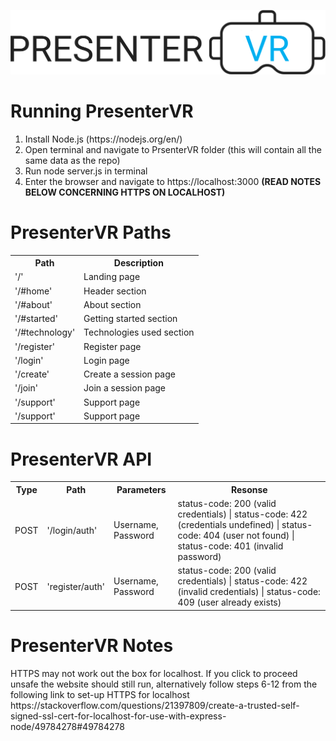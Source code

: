 <img width = "600" src = https://github.com/GitHub1029384756/PresenterVR/blob/main/client/src/media/logo-img-alt.png></img>

<h1>Running PresenterVR</h1>
<ol>
  <li>Install Node.js (https://nodejs.org/en/)</li>
  <li>Open terminal and navigate to PrsenterVR folder (this will contain all the same data as the repo)</li>
  <li>Run node server.js in terminal</li>
  <li>Enter the browser and navigate to https://localhost:3000 <b>(READ NOTES BELOW CONCERNING HTTPS ON LOCALHOST)</b></li>
</ol>

<h1>PresenterVR Paths</h1>
<table>
  <tr>
    <th>Path</th>
    <th>Description</th>
  </tr>
  <tr>
    <td>'/'</th>
    <td>Landing page</th>
  </tr>
  <tr>
    <td>'/#home'</th>
    <td>Header section</th>
  </tr>
  <tr>
    <td>'/#about'</th>
    <td>About section</th>
  </tr>
  <tr>
    <td>'/#started'</th>
    <td>Getting started section</th>
  </tr>
  <tr>
    <td>'/#technology'</th>
    <td>Technologies used section</th>
  </tr> 
  <tr>
    <td>'/register'</td>
    <td>Register page</td>
  </tr>
  <tr>
    <td>'/login'</td>
    <td>Login page</td>
  </tr>
  <tr>
    <td>'/create'</td>
    <td>Create a session page</td>
  </tr>
  <tr>
    <td>'/join'</td>
    <td>Join a session page</td>
  </tr>
  <tr>
    <td>'/support'</td>
    <td>Support page</td>
  </tr>
  <tr>
    <td>'/support'</td>
    <td>Support page</td>
  </tr>
</table>

<h1>PresenterVR API</h1>
<table>
  <tr>
    <th>Type</th>
    <th>Path</th>
    <th>Parameters</th>
    <th>Resonse</th>
  </tr>
  <tr>
    <td>POST</td>
    <td>'/login/auth'</td>
    <td>Username, Password</td>
    <td>status-code: 200 (valid credentials) | status-code: 422 (credentials undefined) | status-code: 404 (user not found) | status-code: 401 (invalid password)</td>
  </tr>
  <tr>
    <td>POST</td>
    <td>'register/auth'</td>
    <td>Username, Password</td>
    <td>status-code: 200 (valid credentials) | status-code: 422 (invalid credentials) | status-code: 409 (user already exists) </td>
  </tr>
</table>

<h1>PresenterVR Notes</h1>
<p>HTTPS may not work out the box for localhost. If you click to proceed unsafe the website should still run, alternatively follow steps 6-12 from the following link to set-up HTTPS for localhost https://stackoverflow.com/questions/21397809/create-a-trusted-self-signed-ssl-cert-for-localhost-for-use-with-express-node/49784278#49784278</p>


